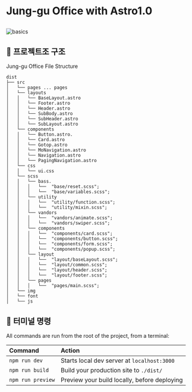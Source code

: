 # Jung-gu Office with Astro1.0


##
![basics](https://box3101.github.io/JungGu/assets/front/img/%EC%9D%B8%EC%B2%9C%EC%A4%91%EA%B5%AC-%EA%B5%90%EC%9C%A1%ED%8F%AC%ED%84%B8.png)


## 🚀 프로젝트조 구조

Jung-gu Office File Structure


```
dist
├── src
│   └── pages ... pages 
│   └── layouts  
│   │   └── BaseLayout.astro
│   │   └── Footer.astro
│   │   └── Header.astro
│   │   └── SubBody.astro
│   │   └── SubHeader.astro
│   │   └── SubLayout.astro
│   └── components  
│   │   └── Button.astro.
│   │   └── Card.astro
│   │   └── Gotop.astro
│   │   └── MoNavigation.astro
│   │   └── Navigation.astro
│   │   └── PagingNavigation.astro
│   └── css         
│   │   └── ui.css 
│   └── scss        
│   │   └── bass.
│   │   │   └──  "base/reset.scss";
│   │   │   └──  "base/variables.scss";
│   │   └── utility
│   │   │   └──  "utility/function.scss"; 
│   │   │   └──  "utility/mixin.scss"; 
│   │   └── vandors 
│   │   │   └──  "vandors/animate.scss";  
│   │   │   └──  "vandors/swiper.scss"; 
│   │   └── components 
│   │   │   └──  "components/card.scss";  
│   │   │   └──  "components/button.scss"; 
│   │   │   └──  "components/form.scss";  
│   │   │   └──  "components/popup.scss"; 
│   │   └── layout 
│   │   │   └──  "layout/baseLayout.scss";  
│   │   │   └──  "layout/common.scss"; 
│   │   │   └──  "layout/header.scss";  
│   │   │   └──  "layout/footer.scss"; 
│   │   └── pages
│   │   │   └──  "pages/main.scss"; 
│   └── img
│   └── font
│   └── js 
```

## 🧞 터미널 명령

All commands are run from the root of the project, from a terminal:

| Command                | Action                                           |
| :--------------------- | :----------------------------------------------- |
| `npm run dev`          | Starts local dev server at `localhost:3000`      |
| `npm run build`        | Build your production site to `./dist/`          |
| `npm run preview`      | Preview your build locally, before deploying     |

